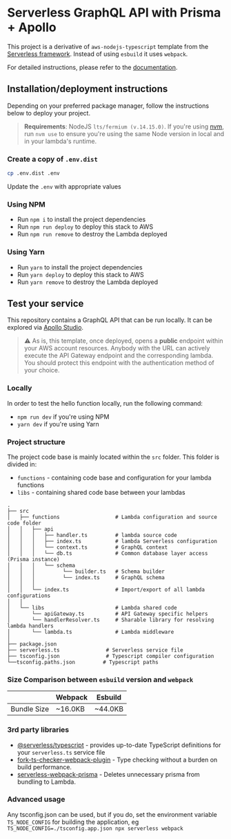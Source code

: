 # Serverless GraphQL API with Prisma + Apollo



This project is a derivative of `aws-nodejs-typescript` template from the [Serverless framework](https://www.serverless.com/). Instead of using `esbuild` it uses `webpack`.

For detailed instructions, please refer to the [documentation](https://www.serverless.com/framework/docs/providers/aws/).

## Installation/deployment instructions

Depending on your preferred package manager, follow the instructions below to deploy your project.

> **Requirements**: NodeJS `lts/fermium (v.14.15.0)`. If you're using [nvm](https://github.com/nvm-sh/nvm), run `nvm use` to ensure you're using the same Node version in local and in your lambda's runtime.

### Create a copy of `.env.dist`

```bash
cp .env.dist .env
```

Update the `.env` with appropriate values

### Using NPM

- Run `npm i` to install the project dependencies
- Run `npm run deploy` to deploy this stack to AWS
- Run `npm run remove` to destroy the Lambda deployed

### Using Yarn

- Run `yarn` to install the project dependencies
- Run `yarn deploy` to deploy this stack to AWS
- Run `yarn remove` to destroy the Lambda deployed

## Test your service

This repository contains a GraphQL API that can be run locally. It can be explored via [Apollo Studio](https://www.apollographql.com/docs/studio/).

> :warning: As is, this template, once deployed, opens a **public** endpoint within your AWS account resources. Anybody with the URL can actively execute the API Gateway endpoint and the corresponding lambda. You should protect this endpoint with the authentication method of your choice.

### Locally

In order to test the hello function locally, run the following command:

- `npm run dev` if you're using NPM
- `yarn dev` if you're using Yarn


### Project structure

The project code base is mainly located within the `src` folder. This folder is divided in:

- `functions` - containing code base and configuration for your lambda functions
- `libs` - containing shared code base between your lambdas

```
.
├── src
│   ├── functions                  # Lambda configuration and source code folder
│   │   ├── api
│   │   │   ├── handler.ts         # lambda source code
│   │   │   ├── index.ts           # lambda Serverless configuration
│   │   │   └── context.ts         # GraphQL context
│   │   │   └── db.ts              # Common database layer access (Prisma instance)
│   │   │   └── schema
│   │   │         └── builder.ts   # Schema builder
│   │   │         └── index.ts     # GraphQL schema
│   │   │   
│   │   └── index.ts               # Import/export of all lambda configurations
│   │
│   └── libs                       # Lambda shared code
│       └── apiGateway.ts          # API Gateway specific helpers
│       └── handlerResolver.ts     # Sharable library for resolving lambda handlers
│       └── lambda.ts              # Lambda middleware
│
├── package.json
├── serverless.ts               # Serverless service file
├── tsconfig.json               # Typescript compiler configuration
└──tsconfig.paths.json         # Typescript paths
```

### Size Comparison between `esbuild` version and `webpack`

|                  | Webpack        | Esbuild   |
| ---              | ------         |  ------   |
| Bundle Size      | ~16.0KB        | ~44.0KB   |


### 3rd party libraries

- [@serverless/typescript](https://github.com/serverless/typescript) - provides up-to-date TypeScript definitions for your `serverless.ts` service file
- [fork-ts-checker-webpack-plugin](https://github.com/TypeStrong/fork-ts-checker-webpack-plugin) - Type checking without a burden on build performance.
- [serverless-webpack-prisma](https://github.com/danieluhm2004/serverless-webpack-prisma) - Deletes unnecessary prisma from bundling to Lambda.

### Advanced usage

Any tsconfig.json can be used, but if you do, set the environment variable `TS_NODE_CONFIG` for building the application, eg `TS_NODE_CONFIG=./tsconfig.app.json npx serverless webpack`
